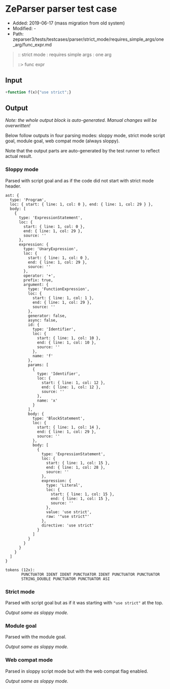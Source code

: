 # ZeParser parser test case

- Added: 2019-06-17 (mass migration from old system)
- Modified: -
- Path: zeparser3/tests/testcases/parser/strict_mode/requires_simple_args/one_arg/func_expr.md

> :: strict mode : requires simple args : one arg
>
> ::> func expr

## Input

`````js
+function f(x){"use strict";}
`````

## Output

_Note: the whole output block is auto-generated. Manual changes will be overwritten!_

Below follow outputs in four parsing modes: sloppy mode, strict mode script goal, module goal, web compat mode (always sloppy).

Note that the output parts are auto-generated by the test runner to reflect actual result.

### Sloppy mode

Parsed with script goal and as if the code did not start with strict mode header.

`````
ast: {
  type: 'Program',
  loc: { start: { line: 1, col: 0 }, end: { line: 1, col: 29 } },
  body: [
    {
      type: 'ExpressionStatement',
      loc: {
        start: { line: 1, col: 0 },
        end: { line: 1, col: 29 },
        source: ''
      },
      expression: {
        type: 'UnaryExpression',
        loc: {
          start: { line: 1, col: 0 },
          end: { line: 1, col: 29 },
          source: ''
        },
        operator: '+',
        prefix: true,
        argument: {
          type: 'FunctionExpression',
          loc: {
            start: { line: 1, col: 1 },
            end: { line: 1, col: 29 },
            source: ''
          },
          generator: false,
          async: false,
          id: {
            type: 'Identifier',
            loc: {
              start: { line: 1, col: 10 },
              end: { line: 1, col: 10 },
              source: ''
            },
            name: 'f'
          },
          params: [
            {
              type: 'Identifier',
              loc: {
                start: { line: 1, col: 12 },
                end: { line: 1, col: 12 },
                source: ''
              },
              name: 'x'
            }
          ],
          body: {
            type: 'BlockStatement',
            loc: {
              start: { line: 1, col: 14 },
              end: { line: 1, col: 29 },
              source: ''
            },
            body: [
              {
                type: 'ExpressionStatement',
                loc: {
                  start: { line: 1, col: 15 },
                  end: { line: 1, col: 28 },
                  source: ''
                },
                expression: {
                  type: 'Literal',
                  loc: {
                    start: { line: 1, col: 15 },
                    end: { line: 1, col: 15 },
                    source: ''
                  },
                  value: 'use strict',
                  raw: '"use strict"'
                },
                directive: 'use strict'
              }
            ]
          }
        }
      }
    }
  ]
}

tokens (12x):
       PUNCTUATOR IDENT IDENT PUNCTUATOR IDENT PUNCTUATOR PUNCTUATOR
       STRING_DOUBLE PUNCTUATOR PUNCTUATOR ASI
`````

### Strict mode

Parsed with script goal but as if it was starting with `"use strict"` at the top.

_Output same as sloppy mode._

### Module goal

Parsed with the module goal.

_Output same as sloppy mode._

### Web compat mode

Parsed in sloppy script mode but with the web compat flag enabled.

_Output same as sloppy mode._
